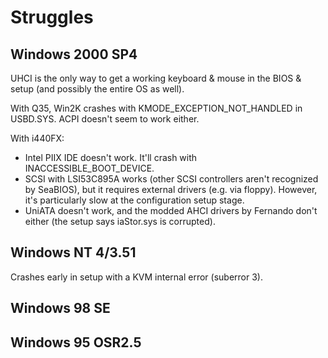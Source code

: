 # Struggles

## Windows 2000 SP4
UHCI is the only way to get a working keyboard & mouse in the BIOS & setup (and possibly the entire OS as well).

With Q35, Win2K crashes with KMODE_EXCEPTION_NOT_HANDLED in USBD.SYS. ACPI doesn't seem to work either.

With i440FX:
- Intel PIIX IDE doesn't work. It'll crash with INACCESSIBLE_BOOT_DEVICE.
- SCSI with LSI53C895A works (other SCSI controllers aren't recognized by SeaBIOS), but it requires external drivers (e.g. via floppy). However, it's particularly slow at the configuration setup stage.
- UniATA doesn't work, and the modded AHCI drivers by Fernando don't either (the setup says iaStor.sys is corrupted).

## Windows NT 4/3.51
Crashes early in setup with a KVM internal error (suberror 3).

## Windows 98 SE
## Windows 95 OSR2.5

